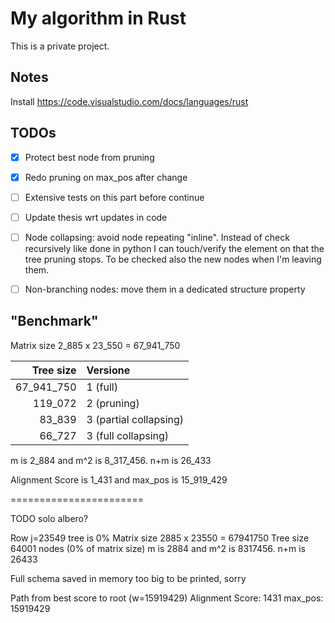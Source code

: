 # My algorithm in Rust
This is a private project.


## Notes
Install https://code.visualstudio.com/docs/languages/rust

## TODOs
- [x] Protect best node from pruning
- [x] Redo pruning on max_pos after change
- [ ] Extensive tests on this part before continue
- [ ] Update thesis wrt updates in code

- [ ] Node collapsing: avoid node repeating "inline". Instead of check recursively like done in python I can touch/verify the element on that the tree pruning stops. To be checked also the new nodes when I'm leaving them.
- [ ] Non-branching nodes: move them in a dedicated structure property

## "Benchmark"

Matrix size 2_885 x 23_550 = 67_941_750

Tree size  | Versione
----------:|:--------
67_941_750 | 1 (full)
119_072 | 2 (pruning)
83_839 | 3 (partial collapsing)
66_727 | 3 (full collapsing)

m is 2_884 and m^2 is 8_317_456. n+m is 26_433

Alignment Score is 1_431 and max_pos is 15_919_429





=======================

TODO solo albero?

Row j=23549 tree is 0%
Matrix size 2885 x 23550 = 67941750
Tree size 64001 nodes (0% of matrix size)
m is 2884 and m^2 is 8317456. n+m is 26433

Full schema saved in memory too big to be printed, sorry

Path from best score to root (w=15919429)
Alignment Score: 1431
max_pos: 15919429